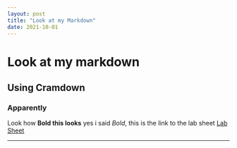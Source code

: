```yaml
---
layout: post
title: "Look at my Markdown"
date: 2021-10-01
---
```

# Look at my markdown
## Using Cramdown
### Apparently

Look how **Bold this looks** yes i said *Bold*, this is the link to the lab sheet [Lab Sheet](https://canvas.hw.ac.uk/courses/5395/pages/f28wp-web-programming-material?module_item_id=644006)

* * *
